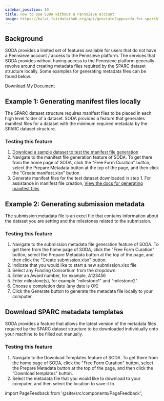 ```yaml
---
sidebar_position: 10
title: How to use SODA without a Pennsieve account
image: https://kalai.fairdataihub.org/api/generate?app=soda-for-sparc&title=How%20to%20Use%2FSwitch%20Workspaces&description=%27How%20to%27%20SPARC%20series&org=fairdataihub
---
```


## Background

SODA provides a limited set of features available for users that do not have a Pennsieve account / access to the Pennsieve platform.
The services that SODA provides without having access to the Pennsieve platform generally revolve around creating metadata
files required by the SPARC dataset structure locally. Some examples for generating metadata files can be found below.

[Download My Document](../../static/test-dataset.zip)

## Example 1: Generating manifest files locally

The SPARC dataset structure requires manifest files to be placed in each high level folder of a dataset. SODA provides a feature that generates manifest files for a dataset
with the minimum required metadata by the SPARC dataset structure.

### Testing this feature

1. [Download a sample dataset to test the manifest file generation ](../../static/test-dataset.zip)
2. Navigate to the manifest file generation feature of SODA. To get there from the home page of SODA, click the "Free Form Curation" button, select the Prepare Metadata button at the top of the page, and then
   click the "Create manifest.xlsx" button.
3. Generate manifest files for the test dataset downloaded in step 1. For assistance in manifest file creation, [View the docs for generating manifest files](../Freeform%20Mode/prepare-metadata/create-manifest-files.md)

## Example 2: Generating submission metadata

The submission metadata file is an excel file that contains information about the dataset you are setting and the milestones related to the submission.

### Testing this feature

1. Navigate to the submission metadata file generation feature of SODA. To get there from the home page of SODA, click the "Free Form Curation" button, select the Prepare Metadata button at the top of the page, and then
   click the "Create submission.xlsx" button.
2. Indicate that you would like to start a new submission.xlsx file
3. Select any Funding Consortium from the dropdown.
4. Enter an Award number, for example, A123456
5. Enter milestone(s), for example "milestone1" and "milestone2"
6. Choose a completion date (any date is OK)
7. Click the Generate button to generate the metadata file locally to your computer.

## Download SPARC metadata templates

SODA provides a feature that allows the latest version of the metadata files required by the SPARC dataset structure to be downloaded individually onto your machine to be filled out manually.

### Testing this feature

1. Navigate to the Download Templates feature of SODA. To get there from the home page of SODA, click the "Free Form Curation" button, select the Prepare Metadata button at the top of the page, and then
   click the "Download templates" button.
2. Select the metadata file that you would like to download to your computer, and then select the location to save it to.

import PageFeedback from '@site/src/components/PageFeedback';

<PageFeedback />
